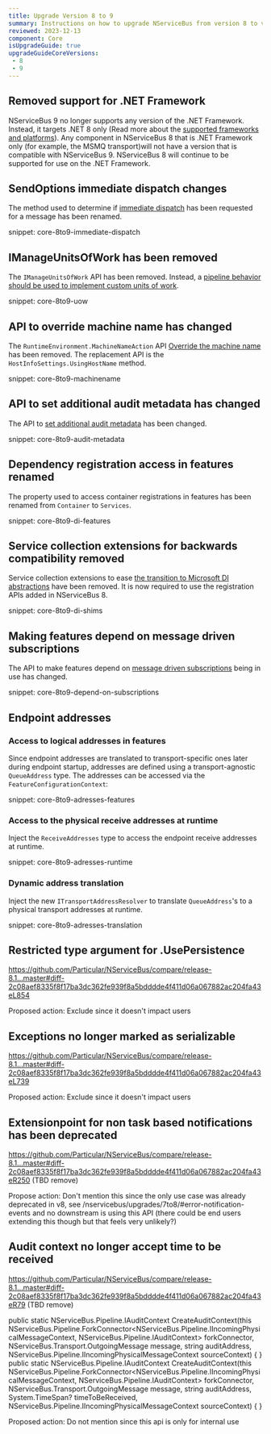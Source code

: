 ```yaml
---
title: Upgrade Version 8 to 9
summary: Instructions on how to upgrade NServiceBus from version 8 to version 9.
reviewed: 2023-12-13
component: Core
isUpgradeGuide: true
upgradeGuideCoreVersions:
 - 8
 - 9
---
```


## Removed support for .NET Framework

NServiceBus 9 no longer supports any version of the .NET Framework. Instead, it targets .NET 8 only (Read more about the [supported frameworks and platforms](/nservicebus/upgrades/supported-platforms.md)). Any component in NServiceBus 8 that is .NET Framework only (for example, the MSMQ transport)will not have a version that is compatible with NServiceBus 9. NServiceBus 8 will continue to be supported for use on the .NET Framework.

## SendOptions immediate dispatch changes

The method used to determine if [immediate dispatch](/nservicebus/messaging/send-a-message.md#dispatching-a-message-immediately) has been requested for a message has been renamed.

snippet: core-8to9-immediate-dispatch

## IManageUnitsOfWork has been removed

The `IManageUnitsOfWork` API has been removed. Instead, a [pipeline behavior should be used to implement custom units of work](/nservicebus/pipeline/unit-of-work.md#implementing-custom-unit-of-work).

snippet: core-8to9-uow

## API to override machine name has changed

The `RuntimeEnvironment.MachineNameAction` API [Override the machine name](/nservicebus/hosting/override-machine-name.md) has been removed. The replacement API is the `HostInfoSettings.UsingHostName` method.

snippet: core-8to9-machinename

## API to set additional audit metadata has changed

The API to [set additional audit metadata](/nservicebus/operations/auditing.md#additional-audit-information) has been changed.

snippet: core-8to9-audit-metadata

## Dependency registration access in features renamed

The property used to access container registrations in features has been renamed from `Container` to `Services`.

snippet: core-8to9-di-features

## Service collection extensions for backwards compatibility removed

Service collection extensions to ease [the transition to Microsoft DI abstractions](/nservicebus/upgrades/7to8/dependency-injection.md#registercomponents-changes) have been removed. It is now required to use the registration APIs added in NServiceBus 8.

snippet: core-8to9-di-shims

## Making features depend on message driven subscriptions

The API to make features depend on [message driven subscriptions](/nservicebus/messaging/publish-subscribe/#mechanics-message-driven-persistence-based) being in use has changed.

snippet: core-8to9-depend-on-subscriptions

## Endpoint addresses

### Access to logical addresses in features

Since endpoint addresses are translated to transport-specific ones later during endpoint startup, addresses are defined using a transport-agnostic `QueueAddress` type. The addresses can be accessed via the `FeatureConfigurationContext`:

snippet: core-8to9-adresses-features

### Access to the physical receive addresses at runtime

Inject the `ReceiveAddresses` type to access the endpoint receive addresses at runtime.

snippet: core-8to9-adresses-runtime

### Dynamic address translation

Inject the new `ITransportAddressResolver` to translate `QueueAddress`'s to a physical transport addresses at runtime.

snippet: core-8to9-adresses-translation

## Restricted type argument for .UsePersistence<T>

https://github.com/Particular/NServiceBus/compare/release-8.1...master#diff-2c08aef8335f8f17ba3dc362fe939f8a5bdddde4f411d06a067882ac204fa43eL854

Proposed action: Exclude since it doesn't impact users

## Exceptions no longer marked as serializable

https://github.com/Particular/NServiceBus/compare/release-8.1...master#diff-2c08aef8335f8f17ba3dc362fe939f8a5bdddde4f411d06a067882ac204fa43eL739

Proposed action: Exclude since it doesn't impact users

## Extensionpoint for non task based notifications has been deprecated

https://github.com/Particular/NServiceBus/compare/release-8.1...master#diff-2c08aef8335f8f17ba3dc362fe939f8a5bdddde4f411d06a067882ac204fa43eR250 (TBD remove)

Propose action: Don't mention this since the only use case was already deprecated in v8, see /nservicebus/upgrades/7to8/#error-notification-events and no downstream is using this API (there could be end users extending this though but that feels very unlikely?)

## Audit context no longer accept time to be received

https://github.com/Particular/NServiceBus/compare/release-8.1...master#diff-2c08aef8335f8f17ba3dc362fe939f8a5bdddde4f411d06a067882ac204fa43eR79 (TBD remove)

public static NServiceBus.Pipeline.IAuditContext CreateAuditContext(this NServiceBus.Pipeline.ForkConnector<NServiceBus.Pipeline.IIncomingPhysicalMessageContext, NServiceBus.Pipeline.IAuditContext> forkConnector, NServiceBus.Transport.OutgoingMessage message, string auditAddress, NServiceBus.Pipeline.IIncomingPhysicalMessageContext sourceContext) { }
public static NServiceBus.Pipeline.IAuditContext CreateAuditContext(this NServiceBus.Pipeline.ForkConnector<NServiceBus.Pipeline.IIncomingPhysicalMessageContext, NServiceBus.Pipeline.IAuditContext> forkConnector, NServiceBus.Transport.OutgoingMessage message, string auditAddress, System.TimeSpan? timeToBeReceived, NServiceBus.Pipeline.IIncomingPhysicalMessageContext sourceContext) { }

Proposed action: Do not mention since this api is only for internal use